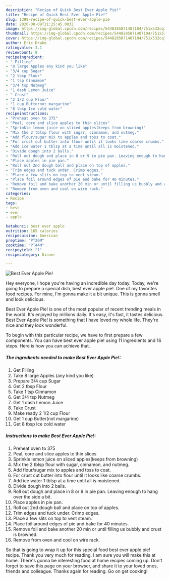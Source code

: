 ```yaml
---
description: "Recipe of Quick Best Ever Apple Pie!"
title: "Recipe of Quick Best Ever Apple Pie!"
slug: 1399-recipe-of-quick-best-ever-apple-pie
date: 2020-08-09T21:25:45.003Z
image: https://img-global.cpcdn.com/recipes/5448285871407104/751x532cq70/best-ever-apple-pie-recipe-main-photo.jpg
thumbnail: https://img-global.cpcdn.com/recipes/5448285871407104/751x532cq70/best-ever-apple-pie-recipe-main-photo.jpg
cover: https://img-global.cpcdn.com/recipes/5448285871407104/751x532cq70/best-ever-apple-pie-recipe-main-photo.jpg
author: Eric Drake
ratingvalue: 3.1
reviewcount: 8
recipeingredient:
- " Filling"
- "8 large Apples any kind you like"
- "3/4 cup Sugar"
- "2 tbsp Flour"
- "1 tsp Cinnamon"
- "3/4 tsp Nutmeg"
- "1 dash Lemon Juice"
- " Crust"
- "2 1/2 cup Flour"
- "1 cup Butternot margarine"
- "8 tbsp Ice cold water"
recipeinstructions:
- "Preheat oven to 375"
- "Peal, core and slice apples to thin slices"
- "Sprinkle lemon juice on sliced apples(keeps from browning)"
- "Mix the 2 tblsp flour with sugar, cinnamon, and nutmeg."
- "Add flour/sugar mix to apples and toss to coat."
- "For crust cut butter into flour until it looks like coarse crumbs."
- "Add ice water 1 tblsp at a time until all is moistened."
- "Divide dough into 2 balls."
- "Roll out dough and place in 8 or 9 in pie pan. Leaving enough to hang over the side a bit."
- "Place apples in pie pan."
- "Roll out 2nd dough ball and place on top of apples."
- "Trim edges and tuck under. Crimp edges."
- "Place a few slits on top to vent steam."
- "Place foil around edges of pie and bake for 40 minutes."
- "Remove foil and bake another 20 min or until filling us bubbly and crust is browned."
- "Remove from oven and cool on wire rack."
categories:
- Recipe
tags:
- best
- ever
- apple

katakunci: best ever apple 
nutrition: 165 calories
recipecuisine: American
preptime: "PT26M"
cooktime: "PT44M"
recipeyield: "1"
recipecategory: Dinner

---
```



![Best Ever Apple Pie!](https://img-global.cpcdn.com/recipes/5448285871407104/751x532cq70/best-ever-apple-pie-recipe-main-photo.jpg)

Hey everyone, I hope you're having an incredible day today. Today, we're going to prepare a special dish, best ever apple pie!. One of my favorites food recipes. For mine, I'm gonna make it a bit unique. This is gonna smell and look delicious.

Best Ever Apple Pie! is one of the most popular of recent trending meals in the world. It's enjoyed by millions daily. It's easy, it's fast, it tastes delicious. Best Ever Apple Pie! is something that I have loved my whole life. They're nice and they look wonderful.




To begin with this particular recipe, we have to first prepare a few components. You can have best ever apple pie! using 11 ingredients and 16 steps. Here is how you can achieve that.

<!--inarticleads1-->

##### The ingredients needed to make Best Ever Apple Pie!:

1. Get  Filling
1. Take 8 large Apples (any kind you like)
1. Prepare 3/4 cup Sugar
1. Get 2 tbsp Flour
1. Take 1 tsp Cinnamon
1. Get 3/4 tsp Nutmeg
1. Get 1 dash Lemon Juice
1. Take  Crust
1. Make ready 2 1/2 cup Flour
1. Get 1 cup Butter(not margarine)
1. Get 8 tbsp Ice cold water




<!--inarticleads2-->

##### Instructions to make Best Ever Apple Pie!:

1. Preheat oven to 375
1. Peal, core and slice apples to thin slices
1. Sprinkle lemon juice on sliced apples(keeps from browning)
1. Mix the 2 tblsp flour with sugar, cinnamon, and nutmeg.
1. Add flour/sugar mix to apples and toss to coat.
1. For crust cut butter into flour until it looks like coarse crumbs.
1. Add ice water 1 tblsp at a time until all is moistened.
1. Divide dough into 2 balls.
1. Roll out dough and place in 8 or 9 in pie pan. Leaving enough to hang over the side a bit.
1. Place apples in pie pan.
1. Roll out 2nd dough ball and place on top of apples.
1. Trim edges and tuck under. Crimp edges.
1. Place a few slits on top to vent steam.
1. Place foil around edges of pie and bake for 40 minutes.
1. Remove foil and bake another 20 min or until filling us bubbly and crust is browned.
1. Remove from oven and cool on wire rack.




So that is going to wrap it up for this special food best ever apple pie! recipe. Thank you very much for reading. I am sure you will make this at home. There's gonna be interesting food at home recipes coming up. Don't forget to save this page on your browser, and share it to your loved ones, friends and colleague. Thanks again for reading. Go on get cooking!
